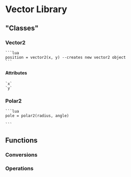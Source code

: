 # Vector Library

## "Classes"

### Vector2
    ```lua
    position = vector2(x, y) --creates new vector2 object
    ```

#### Attributes
    `x`
    `y`

### Polar2
    ```lua
    pole = polar2(radius, angle)

    ```

## Functions

### Conversions

### Operations